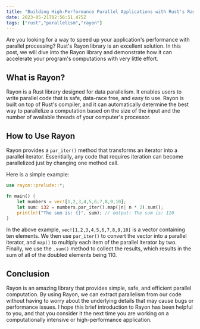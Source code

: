 ```yaml
---
title: "Building High-Performance Parallel Applications with Rust's Rayon Library"
date: 2023-05-21T02:56:51.475Z
tags: ["rust","parallelism","rayon"]
---
```


Are you looking for a way to speed up your application's performance with parallel processing? Rust's Rayon library is an excellent solution. In this post, we will dive into the Rayon library and demonstrate how it can accelerate your program's computations with very little effort.

## What is Rayon?

Rayon is a Rust library designed for data parallelism. It enables users to write parallel code that is safe, data-race free, and easy to use. Rayon is built on top of Rust's compiler, and it can automatically determine the best way to parallelize a computation based on the size of the input and the number of available threads of your computer's processor.

## How to Use Rayon

Rayon provides a `par_iter()` method that transforms an iterator into a parallel iterator. Essentially, any code that requires iteration can become parallelized just by changing one method call.

Here is a simple example:

```rust
use rayon::prelude::*;

fn main() {
    let numbers = vec![1,2,3,4,5,6,7,8,9,10];
    let sum: i32 = numbers.par_iter().map(|n| n * 2).sum();
    println!("The sum is: {}", sum); // output: The sum is: 110
}
```

In the above example, `vec![1,2,3,4,5,6,7,8,9,10]` is a vector containing ten elements. We then use `par_iter()` to convert the vector into a parallel iterator, and `map()` to multiply each item of the parallel iterator by two. Finally, we use the `.sum()` method to collect the results, which results in the sum of all of the doubled elements being 110.

## Conclusion

Rayon is an amazing library that provides simple, safe, and efficient parallel computation. By using Rayon, we can extract parallelism from our code without having to worry about the underlying details that may cause bugs or performance issues. I hope this brief introduction to Rayon has been helpful to you, and that you consider it the next time you are working on a computationally intensive or high-performance application.
